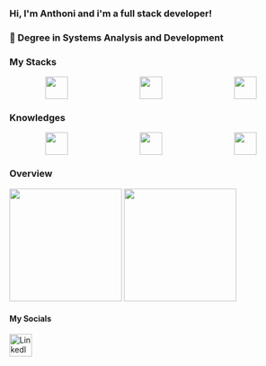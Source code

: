 ### Hi, I'm Anthoni and i'm a full stack developer!

### 📖 Degree in Systems Analysis and Development

### My Stacks
<div style="display: flex; justify-content: space-around;">
  <img src="https://cdn.jsdelivr.net/gh/devicons/devicon/icons/react/react-original.svg" width="40" height="40"/>
  <img src="https://cdn.jsdelivr.net/gh/devicons/devicon/icons/postgresql/postgresql-plain.svg" width="40" height="40"/>
  <img src="https://cdn.jsdelivr.net/gh/devicons/devicon/icons/java/java-plain.svg" width="40" height="40"/>
</div>

### Knowledges
<div style="display: flex; justify-content: space-around;">
  <img src="https://cdn.jsdelivr.net/gh/devicons/devicon@latest/icons/kubernetes/kubernetes-original.svg" width="40" height="40"/>
  <img src="https://cdn.jsdelivr.net/gh/devicons/devicon@latest/icons/docker/docker-original.svg" width="40" height="40"/>
  <img src="https://cdn.jsdelivr.net/gh/devicons/devicon@latest/icons/git/git-original.svg" width="40" height="40"/>
</div>

### Overview
  <img src="https://github-readme-stats.vercel.app/api/top-langs/?username=Atessaroto&theme=midnight-purple&show_icons=true&hide_border=true&layout=compact" height="200"/>
  <img src="https://github-readme-streak-stats.herokuapp.com/?user=Atessaroto&theme=midnight-purple&hide_border=true" height="200"/>


####  My Socials
<a href="https://www.linkedin.com/in/anthoni-t/" target="_blank">
  <img src="https://cdn.jsdelivr.net/gh/devicons/devicon/icons/linkedin/linkedin-original.svg" width="40" height="40" alt="LinkedIn"/>
</a>

